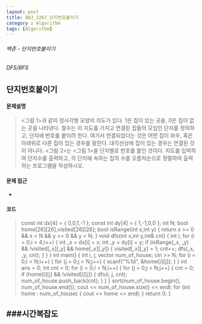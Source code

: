 ```yaml
---
layout: post
title: BOJ_2267_단지번호붙이기
category : Algorithm
tags: [Algorithm]
---
```

###### 백준 - 단지번호붙이기 

###### DFS/BFS

## 단지번호붙이기

#### 문제설명
><그림 1>과 같이 정사각형 모양의 지도가 있다. 1은 집이 있는 곳을, 0은 집이 없는 곳을 나타낸다. 철수는 이 지도를 가지고 연결된 집들의 모임인 단지를 정의하고, 단지에 번호를 붙이려 한다. 여기서 연결되었다는 것은 어떤 집이 좌우, 혹은 아래위로 다른 집이 있는 경우를 말한다. 대각선상에 집이 있는 경우는 연결된 것이 아니다. <그림 2>는 <그림 1>을 단지별로 번호를 붙인 것이다. 지도를 입력하여 단지수를 출력하고, 각 단지에 속하는 집의 수를 오름차순으로 정렬하여 출력하는 프로그램을 작성하시오.

#### 문제 접근
- 

#### 코드

>const int dx[4] = { 0,0,1,-1 };
const int dy[4] = { 1,-1,0,0 };
int N;
bool home[26][26],visited[26][26];
bool isRange(int x,int y) {
	return x >= 0 && x < N && y >= 0 && y < N;
}
void dfs(int x,int y,int& cnt) {
	int i;
	for (i = 0;i < 4;i++) {
		int _x = dx[i] + x;
		int _y = dy[i] + y;
		if (isRange(_x, _y) && !visited[_x][_y] && home[_x][_y]) { 
			visited[_x][_y] = 1;
			cnt++;
			dfs(_x, _y, cnt); 
		}
	}
}
int main() {
	int i, j;
	vector<int> num_of_house;
	cin >> N;
	for (i = 0;i < N;i++) {
		for (j = 0;j < N;j++) {
			scanf("%1d", &home[i][j]);
		}
	}
	int ans = 0;
	int cnt = 0;
	for (i = 0;i < N;i++) {
		for (j = 0;j < N;j++) {
			cnt = 0;
			if (home[i][j] && !visited[i][j]) { 
				dfs(i, j, cnt);
				num_of_house.push_back(cnt); 
			}
		}
	}
	sort(num_of_house.begin(), num_of_house.end());
	cout << num_of_house.size() << endl;
	for (int home : num_of_house) {
		cout << home << endl;
	}
	return 0;
}

###시간복잡도
- 